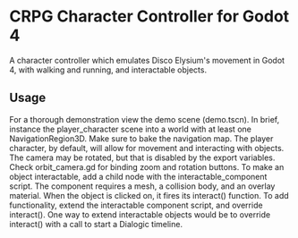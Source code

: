 # CRPG Character Controller for Godot 4
A character controller which emulates Disco Elysium's movement in Godot 4, with walking and running, and interactable objects.

## Usage
For a thorough demonstration view the demo scene (demo.tscn).
In brief, instance the player_character scene into a world with at least one NavigationRegion3D. Make sure to bake the navigation map. The player character, by default, will allow for movement and interacting with objects. The camera may be rotated, but that is disabled by the export variables. Check orbit_camera.gd for binding zoom and rotation buttons.
To make an object interactable, add a child node with the interactable_component script. The component requires a mesh, a collision body, and an overlay material. When the object is clicked on, it fires its interact() function. To add functionality, extend the interactable component script, and override interact().
One way to extend interactable objects would be to override interact() with a call to start a Dialogic timeline.
